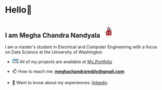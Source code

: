 # Hello👋
## I am Megha Chandra Nandyala <img src="spidertocat.png" width="45"/>  

I am a master's student in Electrical and Computer Engineering with a focus on Data Science at the University of Washington

- <img src="typing.gif" width="20"/> All of my projects are available at [My_Portfolio](https://github.com/nvmcr/My_Portfolio)

- 📫 How to reach me: **meghachandrareddy@gmail.com**

- 📄 Want to know about my experiences: [linkedin](https://www.linkedin.com/in/meghachandra/)

